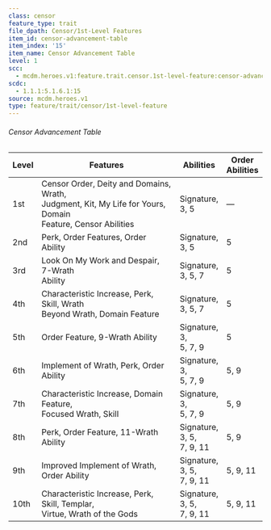 ```yaml
---
class: censor
feature_type: trait
file_dpath: Censor/1st-Level Features
item_id: censor-advancement-table
item_index: '15'
item_name: Censor Advancement Table
level: 1
scc:
  - mcdm.heroes.v1:feature.trait.censor.1st-level-feature:censor-advancement-table
scdc:
  - 1.1.1:5.1.6.1:15
source: mcdm.heroes.v1
type: feature/trait/censor/1st-level-feature
---
```


###### Censor Advancement Table

<table style="width:100%;">
<colgroup>
<col style="width: 4%" />
<col style="width: 66%" />
<col style="width: 17%" />
<col style="width: 11%" />
</colgroup>
<thead>
<tr class="header">
<th>Level</th>
<th>Features</th>
<th>Abilities</th>
<th>Order<br />
Abilities</th>
</tr>
</thead>
<tbody>
<tr class="odd">
<td>1st</td>
<td>Censor Order, Deity and Domains, Wrath,<br />
Judgment, Kit, My Life for Yours, Domain<br />
Feature, Censor Abilities</td>
<td>Signature, 3, 5</td>
<td>—</td>
</tr>
<tr class="even">
<td>2nd</td>
<td>Perk, Order Features, Order Ability</td>
<td>Signature, 3, 5</td>
<td>5</td>
</tr>
<tr class="odd">
<td>3rd</td>
<td>Look On My Work and Despair, 7-Wrath<br />
Ability</td>
<td>Signature,<br />
3, 5, 7</td>
<td>5</td>
</tr>
<tr class="even">
<td>4th</td>
<td>Characteristic Increase, Perk, Skill, Wrath<br />
Beyond Wrath, Domain Feature</td>
<td>Signature,<br />
3, 5, 7</td>
<td>5</td>
</tr>
<tr class="odd">
<td>5th</td>
<td>Order Feature, 9-Wrath Ability</td>
<td>Signature, 3,<br />
5, 7, 9</td>
<td>5</td>
</tr>
<tr class="even">
<td>6th</td>
<td>Implement of Wrath, Perk, Order Ability</td>
<td>Signature, 3,<br />
5, 7, 9</td>
<td>5, 9</td>
</tr>
<tr class="odd">
<td>7th</td>
<td>Characteristic Increase, Domain Feature,<br />
Focused Wrath, Skill</td>
<td>Signature, 3,<br />
5, 7, 9</td>
<td>5, 9</td>
</tr>
<tr class="even">
<td>8th</td>
<td>Perk, Order Feature, 11-Wrath Ability</td>
<td>Signature, 3, 5,<br />
7, 9, 11</td>
<td>5, 9</td>
</tr>
<tr class="odd">
<td>9th</td>
<td>Improved Implement of Wrath, Order Ability</td>
<td>Signature, 3, 5,<br />
7, 9, 11</td>
<td>5, 9, 11</td>
</tr>
<tr class="even">
<td>10th</td>
<td>Characteristic Increase, Perk, Skill, Templar,<br />
Virtue, Wrath of the Gods</td>
<td>Signature, 3, 5,<br />
7, 9, 11</td>
<td>5, 9, 11</td>
</tr>
</tbody>
</table>
